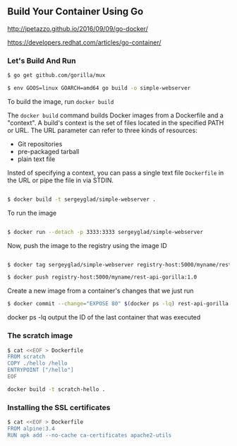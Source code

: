 ## Build Your Container Using Go

http://jpetazzo.github.io/2016/09/09/go-docker/

https://developers.redhat.com/articles/go-container/

### Let's Build And Run

```sh
$ go get github.com/gorilla/mux

$ env GOOS=linux GOARCH=amd64 go build -o simple-webserver

```
To build the image, run ```docker build```

The ```docker build``` command builds Docker images from a Dockerfile and a "context".
A build's context is the set of files located in the specified PATH or URL.
The URL parameter can refer to three kinds of resources:
  * Git repositories
  * pre-packaged tarball
  * plain text file

Insted of specifying a context, you can pass a single text file ```Dockerfile``` in the URL or pipe the file in via STDIN.

```sh

$ docker build -t sergeyglad/simple-webserver .

```

To run the image
```sh

$ docker run --detach -p 3333:3333 sergeyglad/simple-webserver
```

Now, push the image to the registry using the image ID
```sh

$ docker tag sergeyglad/simple-webserver registry-host:5000/myname/rest-api-gorilla:1.0

$ docker push registry-host:5000/myname/rest-api-gorilla:1.0
```

Create a new image from a container's changes that we just run 
```sh
$ docker commit --change="EXPOSE 80" $(docker ps -lq) rest-api-gorilla:2.0
```
docker ps -lq output the ID of the last container that was executed

### The scratch image
```sh
$ cat <<EOF > Dockerfile
FROM scratch
COPY ./hello /hello
ENTRYPOINT ["/hello"]
EOF

docker build -t scratch-hello .
```

### Installing the SSL certificates
```sh
$ cat <<EOF > Dockerfile
FROM alpine:3.4
RUN apk add --no-cache ca-certificates apache2-utils
```



